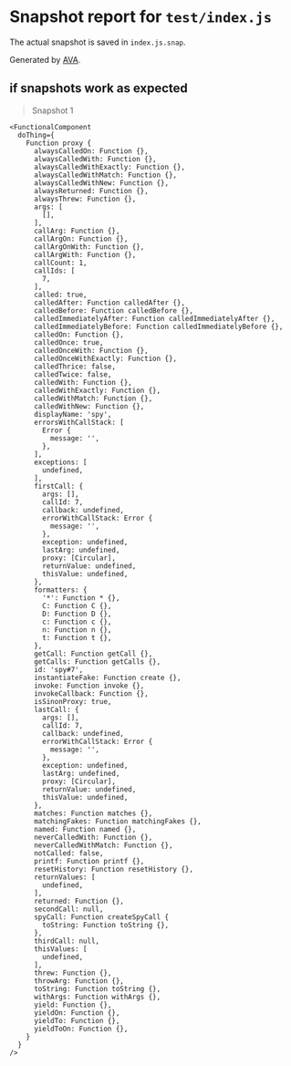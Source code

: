 # Snapshot report for `test/index.js`

The actual snapshot is saved in `index.js.snap`.

Generated by [AVA](https://ava.li).

## if snapshots work as expected

> Snapshot 1

    <FunctionalComponent
      doThing={
        Function proxy {
          alwaysCalledOn: Function {},
          alwaysCalledWith: Function {},
          alwaysCalledWithExactly: Function {},
          alwaysCalledWithMatch: Function {},
          alwaysCalledWithNew: Function {},
          alwaysReturned: Function {},
          alwaysThrew: Function {},
          args: [
            [],
          ],
          callArg: Function {},
          callArgOn: Function {},
          callArgOnWith: Function {},
          callArgWith: Function {},
          callCount: 1,
          callIds: [
            7,
          ],
          called: true,
          calledAfter: Function calledAfter {},
          calledBefore: Function calledBefore {},
          calledImmediatelyAfter: Function calledImmediatelyAfter {},
          calledImmediatelyBefore: Function calledImmediatelyBefore {},
          calledOn: Function {},
          calledOnce: true,
          calledOnceWith: Function {},
          calledOnceWithExactly: Function {},
          calledThrice: false,
          calledTwice: false,
          calledWith: Function {},
          calledWithExactly: Function {},
          calledWithMatch: Function {},
          calledWithNew: Function {},
          displayName: 'spy',
          errorsWithCallStack: [
            Error {
              message: '',
            },
          ],
          exceptions: [
            undefined,
          ],
          firstCall: {
            args: [],
            callId: 7,
            callback: undefined,
            errorWithCallStack: Error {
              message: '',
            },
            exception: undefined,
            lastArg: undefined,
            proxy: [Circular],
            returnValue: undefined,
            thisValue: undefined,
          },
          formatters: {
            '*': Function * {},
            C: Function C {},
            D: Function D {},
            c: Function c {},
            n: Function n {},
            t: Function t {},
          },
          getCall: Function getCall {},
          getCalls: Function getCalls {},
          id: 'spy#7',
          instantiateFake: Function create {},
          invoke: Function invoke {},
          invokeCallback: Function {},
          isSinonProxy: true,
          lastCall: {
            args: [],
            callId: 7,
            callback: undefined,
            errorWithCallStack: Error {
              message: '',
            },
            exception: undefined,
            lastArg: undefined,
            proxy: [Circular],
            returnValue: undefined,
            thisValue: undefined,
          },
          matches: Function matches {},
          matchingFakes: Function matchingFakes {},
          named: Function named {},
          neverCalledWith: Function {},
          neverCalledWithMatch: Function {},
          notCalled: false,
          printf: Function printf {},
          resetHistory: Function resetHistory {},
          returnValues: [
            undefined,
          ],
          returned: Function {},
          secondCall: null,
          spyCall: Function createSpyCall {
            toString: Function toString {},
          },
          thirdCall: null,
          thisValues: [
            undefined,
          ],
          threw: Function {},
          throwArg: Function {},
          toString: Function toString {},
          withArgs: Function withArgs {},
          yield: Function {},
          yieldOn: Function {},
          yieldTo: Function {},
          yieldToOn: Function {},
        }
      }
    />
